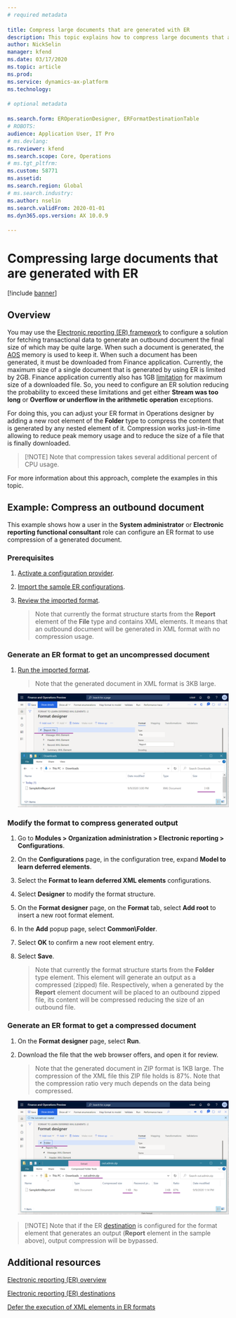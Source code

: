 ```yaml
---
# required metadata

title: Compress large documents that are generated with ER
description: This topic explains how to compress large documents that are generated by an Electronic reporting (ER) format.
author: NickSelin
manager: kfend
ms.date: 03/17/2020
ms.topic: article
ms.prod: 
ms.service: dynamics-ax-platform
ms.technology: 

# optional metadata

ms.search.form: EROperationDesigner, ERFormatDestinationTable
# ROBOTS: 
audience: Application User, IT Pro
# ms.devlang: 
ms.reviewer: kfend
ms.search.scope: Core, Operations
# ms.tgt_pltfrm: 
ms.custom: 58771
ms.assetid: 
ms.search.region: Global
# ms.search.industry: 
ms.author: nselin
ms.search.validFrom: 2020-01-01
ms.dyn365.ops.version: AX 10.0.9

---
```


# Compressing large documents that are generated with ER 

[!include [banner](../includes/banner.md)]

## Overview

You may use the [Electronic reporting (ER) framework](https://docs.microsoft.com/en-us/dynamics365/fin-ops-core/dev-itpro/analytics/general-electronic-reporting) to configure a solution for fetching transactional data to generate an outbound document the final size of which may be quite large. When such a document is generated, the [AOS](https://docs.microsoft.com/en-us/dynamics365/fin-ops-core/dev-itpro/dev-tools/access-instances#location-of-packages-source-code-and-other-aos-configurations) memory is used to keep it. When such a document has been generated, it must be downloaded from Finance application. Currently, the maximum size of a single document that is generated by using ER is limited by 2GB. Finance application currently also has 1GB [limitation](https://fix.lcs.dynamics.com/Issue/Details?bugId=489291) for maximum size of a downloaded file. So, you need to configure an ER solution
reducing the probability to exceed these limitations and get either **Stream was too long** or **Overflow or underflow in the arithmetic operation** exceptions.

For doing this, you can adjust your ER format in Operations designer by adding a new root element of the **Folder** type to compress the content that is generated by any nested element of it. Compression works just-in-time allowing to reduce peak memory usage and to reduce the size of a file that is finally downloaded.

>[!NOTE] Note that compression takes several additional percent of CPU usage.

For more information about this approach, complete the examples in this topic.

## Example: Compress an outbound document

This example shows how a user in the **System administrator** or **Electronic reporting functional consultant** role can configure an ER format to use compression of a generated document.

### Prerequisites

1.  [Activate a configuration
    provider](https://docs.microsoft.com/en-us/dynamics365/fin-ops-core/dev-itpro/analytics/er-defer-xml-element?toc=dynamics365/finance/toc.json#activate-a-configuration-provider).
2.  [Import the sample ER
    configurations](https://docs.microsoft.com/en-us/dynamics365/fin-ops-core/dev-itpro/analytics/er-defer-xml-element?toc=dynamics365/finance/toc.json#import-the-sample-er-configurations).
3.  [Review the imported
    format](https://docs.microsoft.com/en-us/dynamics365/fin-ops-core/dev-itpro/analytics/er-defer-xml-element?toc=dynamics365/finance/toc.json#review-the-imported-format).  
    
    > Note that currently the format structure starts from the **Report** element
    of the **File** type and contains XML elements. It means that an outbound document will be generated in XML format with no compression usage.

### Generate an ER format to get an uncompressed document

1.  [Run the imported
    format](https://docs.microsoft.com/en-us/dynamics365/fin-ops-core/dev-itpro/analytics/er-defer-xml-element?toc=dynamics365/finance/toc.json#run-the-imported-format).  
    
    > Note that the generated document in XML format is 3KB large.

    ![Preview of non-compressed outbound document](./media/er-compress-outbound-files1.png)

### Modify the format to compress generated output

1.  Go to **Modules \> Organization administration \> Electronic reporting \> Configurations**.
2.  On the **Configurations** page, in the configuration tree, expand **Model to learn deferred elements**.
3.  Select the **Format to learn deferred XML elements** configurations.
4.  Select **Designer** to modify the format structure.
5.  On the **Format designer** page, on the **Format** tab, select **Add root** to insert a new root format element.
6.  In the **Add** popup page, select **Common\\Folder**.
7.  Select **OK** to confirm a new root element entry.
8.  Select **Save**.
    
    > Note that currently the format structure starts from the **Folder** type element. This element will generate an output as a compressed (zipped) file. Respectively, when a generated by the **Report** element document will be placed to an outbound zipped file, its content will be compressed reducing the size of an outbound file.

### Generate an ER format to get a compressed document

1.  On the **Format designer** page, select **Run**.
2.  Download the file that the web browser offers, and open it for review.

    > Note that the generated document in ZIP format is 1KB large. The compression of the XML file this ZIP file holds is 87%. Note that the compression ratio very much depends on the data being compressed.

    ![Preview of compressed outbound document](./media/er-compress-outbound-files2.png)

> [!NOTE] Note that if the ER [destination](https://docs.microsoft.com/en-us/dynamics365/fin-ops-core/dev-itpro/analytics/electronic-reporting-destinations?toc=/dynamics365/finance/toc.json) is configured for the format element that generates an output (**Report** element in the sample above), output compression will be bypassed.

## Additional resources

[Electronic reporting (ER) overview](https://docs.microsoft.com/en-us/dynamics365/fin-ops-core/dev-itpro/analytics/general-electronic-reporting?toc=/dynamics365/finance/toc.json)

[Electronic reporting (ER) destinations](https://docs.microsoft.com/en-us/dynamics365/fin-ops-core/dev-itpro/analytics/electronic-reporting-destinations?toc=/dynamics365/finance/toc.json)

[Defer the execution of XML elements in ER formats](https://docs.microsoft.com/en-us/dynamics365/fin-ops-core/dev-itpro/analytics/er-defer-xml-element?toc=dynamics365/finance/toc.json)
